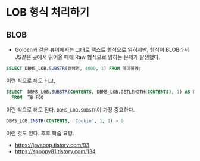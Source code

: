 # LOB 형식 처리하기
## BLOB
* Golden과 같은 뷰어에서는 그대로 텍스트 형식으로 읽히지만, 형식이 BLOB라서 JS같은 곳에서 읽어올 때에 Raw 형식으로 읽히는 문제가 발생했다.
```sql
SELECT DBMS_LOB.SUBSTR(컬럼명, 4000, 1) FROM 테이블명;
```
이런 식으로 해도 되고,
```sql
SELECT  DBMS_LOB.SUBSTR(CONTENTS, DBMS_LOB.GETLENGTH(CONTENTS), 1) AS LOB_CONTENTS
  FROM  TB_FOO
```
이런 식으로 해도 된다. `DBMS_LOB.SUBSTR`이 가장 중요하다.
```sql
DBMS_LOB.INSTR(CONTENTS, 'Cookie', 1, 1) > 0
```
이런 것도 있다. 추후 학습 요망.
  
* https://javaoop.tistory.com/93
* https://snoopy81.tistory.com/134
